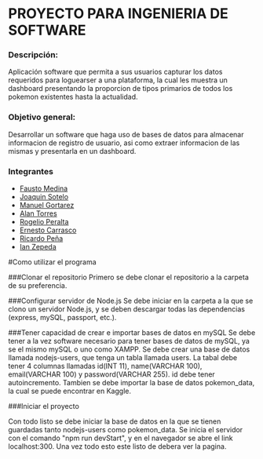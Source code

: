 # PROYECTO PARA INGENIERIA DE SOFTWARE
 
###  Descripción:
Aplicación software que permita a sus usuarios capturar los datos requeridos para loguearser a una plataforma, la cual les muestra un dashboard presentando la proporcion de tipos primarios de todos los pokemon existentes hasta la actualidad.
 
### Objetivo general:
Desarrollar un software que haga uso de bases de datos para almacenar informacion de registro de usuario, asi como extraer informacion de las mismas y presentarla en un dashboard.

###  Integrantes

 - [Fausto Medina](https://github.com/Harico04)
 - [Joaquin Sotelo](https://github.com/JoaquinSotel0) 
 - [Manuel Gortarez](https://github.com/Mgb64) 
 - [Alan Torres](https://github.com/TumbadoBoy0604) 
 - [Rogelio Peralta](https://github.com/rgperalta04) 
 - [Ernesto Carrasco](https://github.com/jesuscarra) 
 - [Ricardo Peña](https://github.com/RemilZarza)
 - [Ian Zepeda](https://github.com/I4NzG)

#Como utilizar el programa

###Clonar el repositorio
Primero se debe clonar el repositorio a la carpeta de su preferencia.

###Configurar servidor de Node.js
Se debe iniciar en la carpeta a la que se clono un servidor Node.js, y se deben descargar todas las dependencias (express, mySQL, passport, etc.).

###Tener capacidad de crear e importar bases de datos en mySQL
Se debe tener a la vez software necesario para tener bases de datos de mySQL, ya se el mismo mySQL o uno como XAMPP. Se debe crear una base de datos llamada nodejs-users, que tenga un tabla llamada users. La tabal debe tener 4 columnas llamadas id(INT 11), name(VARCHAR 100), email(VARCHAR 100) y password(VARCHAR 255). id debe tener autoincremento.
Tambien se debe importar la base de datos pokemon_data, la cual se puede encontrar en Kaggle.

###Iniciar el proyecto

Con todo listo se debe iniciar la base de datos en la que se tienen guardadas tanto nodejs-users como pokemon_data. Se inicia el servidor con el comando "npm run devStart", y en el navegador se abre el link localhost:300. Una vez todo esto este listo de debera ver la pagina.
